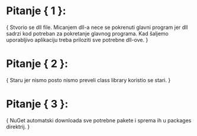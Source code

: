 # Pitanje { 1 }:
{
  Stvorio se dll file.
  Micanjem dll-a nece se pokrenuti glavni program jer dll sadrzi kod potreban za pokretanje glavnog programa.
  Kad šaljemo uporabljivo aplikaciju treba priloziti sve potrebne dll-ove.
}

# Pitanje { 2 }:
{
Staru jer nismo posto nismo preveli class library koristio se stari.
}

# Pitanje { 3 }:
{
NuGet automatski downloada sve potrebne pakete i sprema ih u packages direktrij.
}
